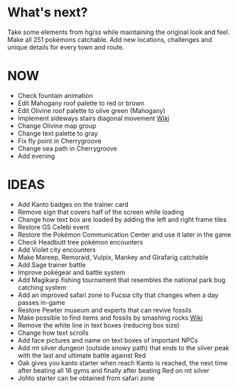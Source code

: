 # What's next?

Take some elements from hg/ss while maintaining the original look and feel. Make all 251 pokémons catchable. Add new locations, challenges and unique details for every town and route.

# NOW

* Check fountain animation
* Edit Mahogany roof palette to red or brown
* Edit Olivine roof palette to olive green (Mahogany)
* Implement sideways stairs diagonal movement [Wiki](https://github.com/pret/pokecrystal/wiki/Sideways-stairs-with-diagonal-movement/)
* Change Olivine map group
* Change text palette to gray
* Fix fly point in Cherrygroove
* Change sea path in Cherrygroove
* Add evening

# IDEAS

* Add Kanto badges on the trainer card
* Remove sign that covers half of the screen while loading
* Change how text box are loaded by adding the left and right frame tiles
* Restore GS Celebi event
* Restore the Pokémon Communication Center and use it later in the game
* Check Headbutt tree pokémon encounters
* Add Violet city encounters
* Make Mareep, Remoraid, Vulpix, Mankey and Girafarig catchable
* Add Sage trainer battle
* Improve pokégear and battle system
* Add Magikarp fishing tournament that resembles the national park bug catching system
* Add an improved safari zone to Fucsia city that changes when a day passes in-game
* Restore Pewter museum and experts that can revive fossils
* Make possible to find items and fossils by smashing rocks [Wiki](https://github.com/pret/pokecrystal/wiki/Smashing-rocks-has-a-chance-to-contain-items/)
* Remove the white line in text boxes (reducing box size)
* Change how text scrolls
* Add face pictures and name on text boxes of important NPCs
* Add mt silver dungeon (outside snowy path) that ends to the silver peak with the last and ultimate battle against Red
* Oak gives you kanto starter when reach Kanto is reached, the next time after beating all 16 gyms and finally after beating Red on mt silver
* Johto starter can be obtained from safari zone
<!-- phy/spe split
evs
tm hm prism's system and infinitely reusable tms
more items for competitive use. -->
